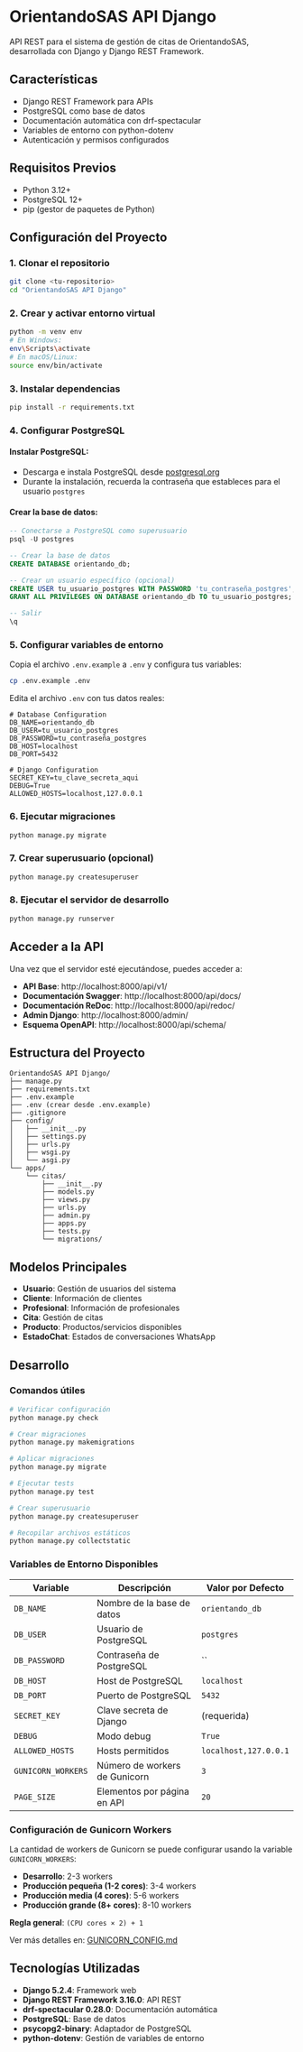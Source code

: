 # OrientandoSAS API Django

API REST para el sistema de gestión de citas de OrientandoSAS, desarrollada con Django y Django REST Framework.

## Características

- Django REST Framework para APIs
- PostgreSQL como base de datos
- Documentación automática con drf-spectacular
- Variables de entorno con python-dotenv
- Autenticación y permisos configurados

## Requisitos Previos

- Python 3.12+
- PostgreSQL 12+
- pip (gestor de paquetes de Python)

## Configuración del Proyecto

### 1. Clonar el repositorio
```bash
git clone <tu-repositorio>
cd "OrientandoSAS API Django"
```

### 2. Crear y activar entorno virtual
```bash
python -m venv env
# En Windows:
env\Scripts\activate
# En macOS/Linux:
source env/bin/activate
```

### 3. Instalar dependencias
```bash
pip install -r requirements.txt
```

### 4. Configurar PostgreSQL

#### Instalar PostgreSQL:
- Descarga e instala PostgreSQL desde [postgresql.org](https://www.postgresql.org/download/)
- Durante la instalación, recuerda la contraseña que estableces para el usuario `postgres`

#### Crear la base de datos:
```sql
-- Conectarse a PostgreSQL como superusuario
psql -U postgres

-- Crear la base de datos
CREATE DATABASE orientando_db;

-- Crear un usuario específico (opcional)
CREATE USER tu_usuario_postgres WITH PASSWORD 'tu_contraseña_postgres';
GRANT ALL PRIVILEGES ON DATABASE orientando_db TO tu_usuario_postgres;

-- Salir
\q
```

### 5. Configurar variables de entorno

Copia el archivo `.env.example` a `.env` y configura tus variables:

```bash
cp .env.example .env
```

Edita el archivo `.env` con tus datos reales:

```env
# Database Configuration
DB_NAME=orientando_db
DB_USER=tu_usuario_postgres
DB_PASSWORD=tu_contraseña_postgres
DB_HOST=localhost
DB_PORT=5432

# Django Configuration
SECRET_KEY=tu_clave_secreta_aqui
DEBUG=True
ALLOWED_HOSTS=localhost,127.0.0.1
```

### 6. Ejecutar migraciones
```bash
python manage.py migrate
```

### 7. Crear superusuario (opcional)
```bash
python manage.py createsuperuser
```

### 8. Ejecutar el servidor de desarrollo
```bash
python manage.py runserver
```

## Acceder a la API

Una vez que el servidor esté ejecutándose, puedes acceder a:

- **API Base**: http://localhost:8000/api/v1/
- **Documentación Swagger**: http://localhost:8000/api/docs/
- **Documentación ReDoc**: http://localhost:8000/api/redoc/
- **Admin Django**: http://localhost:8000/admin/
- **Esquema OpenAPI**: http://localhost:8000/api/schema/

## Estructura del Proyecto

```
OrientandoSAS API Django/
├── manage.py
├── requirements.txt
├── .env.example
├── .env (crear desde .env.example)
├── .gitignore
├── config/
│   ├── __init__.py
│   ├── settings.py
│   ├── urls.py
│   ├── wsgi.py
│   └── asgi.py
└── apps/
    └── citas/
        ├── __init__.py
        ├── models.py
        ├── views.py
        ├── urls.py
        ├── admin.py
        ├── apps.py
        ├── tests.py
        └── migrations/
```

## Modelos Principales

- **Usuario**: Gestión de usuarios del sistema
- **Cliente**: Información de clientes
- **Profesional**: Información de profesionales
- **Cita**: Gestión de citas
- **Producto**: Productos/servicios disponibles
- **EstadoChat**: Estados de conversaciones WhatsApp

## Desarrollo

### Comandos útiles

```bash
# Verificar configuración
python manage.py check

# Crear migraciones
python manage.py makemigrations

# Aplicar migraciones
python manage.py migrate

# Ejecutar tests
python manage.py test

# Crear superusuario
python manage.py createsuperuser

# Recopilar archivos estáticos
python manage.py collectstatic
```

### Variables de Entorno Disponibles

| Variable | Descripción | Valor por Defecto |
|----------|-------------|-------------------|
| `DB_NAME` | Nombre de la base de datos | `orientando_db` |
| `DB_USER` | Usuario de PostgreSQL | `postgres` |
| `DB_PASSWORD` | Contraseña de PostgreSQL | `` |
| `DB_HOST` | Host de PostgreSQL | `localhost` |
| `DB_PORT` | Puerto de PostgreSQL | `5432` |
| `SECRET_KEY` | Clave secreta de Django | (requerida) |
| `DEBUG` | Modo debug | `True` |
| `ALLOWED_HOSTS` | Hosts permitidos | `localhost,127.0.0.1` |
| `GUNICORN_WORKERS` | Número de workers de Gunicorn | `3` |
| `PAGE_SIZE` | Elementos por página en API | `20` |

### Configuración de Gunicorn Workers

La cantidad de workers de Gunicorn se puede configurar usando la variable `GUNICORN_WORKERS`:

- **Desarrollo**: 2-3 workers
- **Producción pequeña (1-2 cores)**: 3-4 workers  
- **Producción media (4 cores)**: 5-6 workers
- **Producción grande (8+ cores)**: 8-10 workers

**Regla general**: `(CPU cores × 2) + 1`

Ver más detalles en: [GUNICORN_CONFIG.md](GUNICORN_CONFIG.md)

## Tecnologías Utilizadas

- **Django 5.2.4**: Framework web
- **Django REST Framework 3.16.0**: API REST
- **drf-spectacular 0.28.0**: Documentación automática
- **PostgreSQL**: Base de datos
- **psycopg2-binary**: Adaptador de PostgreSQL
- **python-dotenv**: Gestión de variables de entorno
